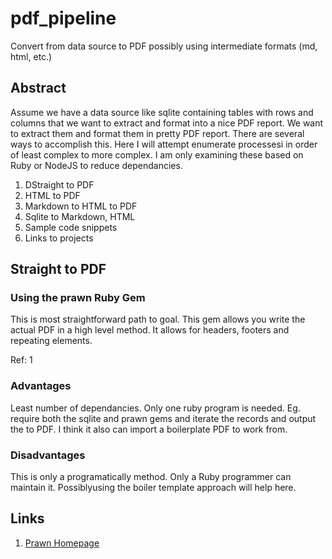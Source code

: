 # pdf_pipeline
Convert from data source to PDF possibly using intermediate formats (md, html, etc.)

## Abstract

Assume we have a data source like sqlite containing tables with rows and columns that we want to extract and format into a nice PDF report.
We want to extract them and format them in pretty PDF report.
There are several ways to accomplish this. Here I will attempt enumerate processesi
 in order of least complex to more complex.
I am only examining these based on Ruby or NodeJS to reduce 
dependancies.

1. DStraight to PDF
2. HTML to PDF
3. Markdown to HTML to PDF
4. Sqlite to Markdown, HTML
5. Sample code snippets
6. Links to projects
 

## Straight to PDF

### Using the prawn Ruby Gem

This is most straightforward path to goal. This gem allows you write the actual
PDF in a high level method. It allows for headers, footers and repeating elements.

Ref: 1

### Advantages

Least number of dependancies. Only one ruby program is needed. Eg. require both the sqlite and prawn gems and
iterate the records and output the to PDF. I think it also can import a boilerplate
PDF to work from.

### Disadvantages

This is only a programatically method. Only a Ruby programmer can maintain it. Possiblyusing the boiler template approach will help here.

## Links

1. [Prawn Homepage](http://prawnpdf.org/api-docs/2.0/)

